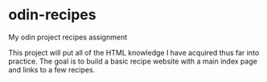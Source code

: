 # odin-recipes
My odin project recipes assignment

This project will put all of the HTML knowledge I have acquired thus far into practice.
The goal is to build a basic recipe website with a main index page and links to a few recipes.


